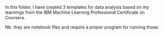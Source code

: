 In this folder, I have created 3 templates for data analysis based on my learnings from the IBM Machine Learning Professional Certificate on Coursera.

Nb. they are notebook files and require a proper program for running those.
